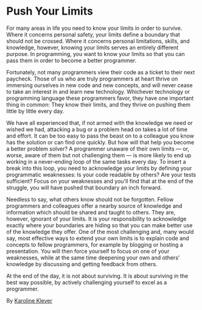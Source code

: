 # Push Your Limits

For many areas in life you need to know your limits in order to survive. Where it concerns personal safety, your limits define a boundary that should not be crossed. Where it concerns personal limitations, skills, and knowledge, however, knowing your limits serves an entirely different purpose. In programming, you want to know your limits so that you can pass them in order to become a better programmer.

Fortunately, not many programmers view their code as a ticket to their next paycheck. Those of us who are truly programmers at heart thrive on immersing ourselves in new code and new concepts, and will never cease to take an interest in and learn new technology. Whichever technology or programming language these programmers favor, they have one important thing in common: They know their limits, and they thrive on pushing them little by little every day.

We have all experienced that, if not armed with the knowledge we need or wished we had, attacking a bug or a problem head on takes a lot of time and effort. It can be too easy to pass the beast on to a colleague you know has the solution or can find one quickly. But how will that help you become a better problem solver? A programmer unaware of their own limits — or, worse, aware of them but not challenging them — is more likely to end up working in a never-ending loop of the same tasks every day. To insert a break into this loop, you need to acknowledge your limits by defining your programmatic weaknesses: Is your code readable by others? Are your tests sufficient? Focus on your weaknesses and you'll find that at the end of the struggle, you will have pushed that boundary an inch forward.

Needless to say, what others know should not be forgotten. Fellow programmers and colleagues offer a nearby source of knowledge and information which should be shared and taught to others. They are, however, ignorant of your limits. It is your responsibility to acknowledge exactly where your boundaries are hiding so that you can make better use of the knowledge they offer. One of the most challenging and, many would say, most effective ways to extend your own limits is to explain code and concepts to fellow programmers, for example by blogging or hosting a presentation. You will then force yourself to focus on one of your weaknesses, while at the same time deepening your own and others' knowledge by discussing and getting feedback from others.

At the end of the day, it is not about surviving. It is about surviving in the best way possible, by actively challenging yourself to excel as a programmer.

By [Karoline Klever](http://programmer.97things.oreilly.com/wiki/index.php/Karoline_Klever)
